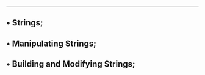 
--------------------------------------------
• Strings;
----------------------------------------------
• Manipulating Strings;
---------------------------------------------
• Building and Modifying Strings;
-----------------------------------------
